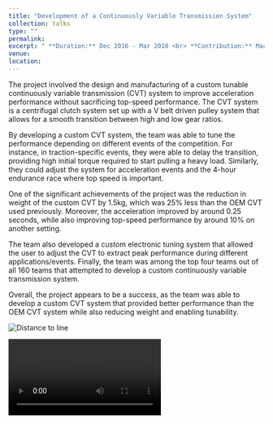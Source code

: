 ```yaml
---
title: "Development of a Continuously Variable Transmission System"
collection: talks
type: ""
permalink: 
excerpt: " **Duration:** Dec 2016 - Mar 2018 <br> **Contribution:** Machine Design, Manufacturing, Finite Element Analysis and Data Acquisition system <br>" 
venue:  
location: 
---
```




The project involved the design and manufacturing of a custom tunable continuously variable transmission (CVT) system to improve acceleration performance without sacrificing top-speed performance. The CVT system is a centrifugal clutch system set up with a V belt driven pulley system that allows for a smooth transition between high and low gear ratios.

By developing a custom CVT system, the team was able to tune the performance depending on different events of the competition. For instance, in traction-specific events, they were able to delay the transition, providing high initial torque required to start pulling a heavy load. Similarly, they could adjust the system for acceleration events and the 4-hour endurance race where top speed is important.

One of the significant achievements of the project was the reduction in weight of the custom CVT by 1.5kg, which was 25% less than the OEM CVT used previously. Moreover, the acceleration improved by around 0.25 seconds, while also improving top-speed performance by around 10% on another setting.

The team also developed a custom electronic tuning system that allowed the user to adjust the CVT to extract peak performance during different applications/events. Finally, the team was among the top four teams out of all 160 teams that attempted to develop a custom continuously variable transmission system.

Overall, the project appears to be a success, as the team was able to develop a custom CVT system that provided better performance than the OEM CVT system while also reducing weight and enabling tunability.

![Distance to line](http://cshah96.github.io/ChinmayShah.github.io/images/CVT.png)

<video controls>
  <source src="http://cshah96.github.io/ChinmayShah.github.io/images/CVT video.mp4" type="video/mp4">
  Your browser does not support the video tag.
</video>